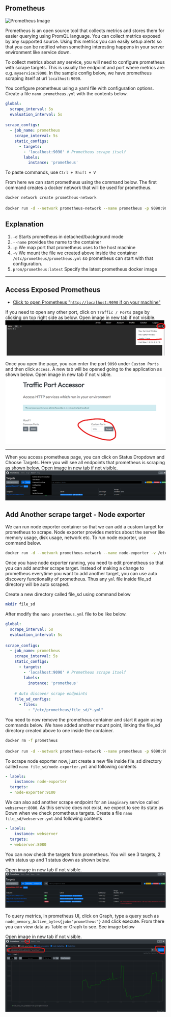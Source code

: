 ## Prometheus
![Prometheus Image](https://miro.medium.com/v2/resize:fit:720/format:webp/0*FqL35xvASbIQfYbd.png)

Prometheus is an open source tool that collects metrics and stores them for easier querying using PromQL language. You can collect metrics exposed by any supported source. Using this metrics you can easily setup alerts so that you can be notified when something interesting happens in your server environment like service down.

To collect metrics about any service, you will need to configure prometheus with scrape targets. This is usually the endpoint and port where metrics are: e.g. `myservice:9000`. In the sample config below, we have prometheus scraping itself at url `localhost:9090`.

You configure prometheus using a yaml file with configuration options. Create a file `nano prometheus.yml` with the contents below.

```yaml
global:
  scrape_interval: 5s
  evaluation_interval: 5s

scrape_configs:
  - job_name: prometheus
    scrape_interval: 5s
    static_configs:
      - targets: 
        - 'localhost:9090' # Prometheus scrape itself
        labels:
          instance: 'prometheus'

```

To paste commands, use `Ctrl + Shift + V`

From here we can start prometheus using the command below. The first command creates a docker network that will be used for prometheus.

```bash
docker network create prometheus-network

docker run -d --network prometheus-network --name prometheus -p 9090:9090 -v $PWD/prometheus.yml:/etc/prometheus/prometheus.yml prom/prometheus:latest
```

## Explanation

1. `-d` Starts prometheus in detached/background mode
2. `--name` provides the name to the container
3. `-p` We map port that prometheus uses to the host machine
4. `-v` We mount the file we created above inside the container `/etc/prometheus/prometheus.yml` so prometheus can start with that configuration.
5. `prom/prometheus:latest` Specify the latest prometheus docker image

<hr>

## Access Exposed Prometheus

* [Click to open Prometheus "`http://localhost:9090` if on your machine"]({{TRAFFIC_HOST1_9090}})

If you need to open any other port, click on `Traffic / Ports` page by clicking on top right side as below. Open image in new tab if not visible.
![Access Traffic / Ports Image](https://raw.githubusercontent.com/gathecageorge/killercoda/main/images/Access_Port.png)

Once you open the page, you can enter the port `9090` under `Custom Ports` and then click `Access`. A new tab will be opened going to the application as shown below. Open image in new tab if not visible.
![Open Custom Ports Image](https://raw.githubusercontent.com/gathecageorge/killercoda/main/images/Open_Port.png)

<hr>

When you access prometheus page, you can click on Status Dropdown and Choose Targets. Here you will see all endpoints that prometheus is scraping as shown below. Open image in new tab if not visible.
![Prometheus Scrape Targets](https://raw.githubusercontent.com/gathecageorge/killercoda/main/2-micro-services-monitoring-grafana/images/prometheus1.png)


## Add Another scrape target - Node exporter
We can run node exporter container so that we can add a custom target for prometheus to scrape. Node exporter provides metrics about the server like memory usage, disk usage, network etc. To run node exporter, use command below.

```bash
docker run -d --network prometheus-network --name node-exporter -v /etc/machine-id:/etc/machine-id:ro -v /proc:/host/proc:ro -v /sys:/host/sys:ro -v /:/rootfs:ro prom/node-exporter:latest --path.procfs=/host/proc --path.rootfs=/rootfs --path.sysfs=/host/sys --collector.filesystem.ignored-mount-points="^/(sys|proc|dev|host|etc)($$|/)"
```

Once you have node exporter running, you need to edit prometheus so that you can add another scrape target. Instead of making a change to prometheus everytime you want to add another target, you can use auto discovery functionality of prometheus. Thus any `yml` file inside file_sd directory will be auto scraped.

Create a new directory called file_sd using command below

```bash
mkdir file_sd
```

After modify the `nano prometheus.yml` file to be like below.

```yaml
global:
  scrape_interval: 5s
  evaluation_interval: 5s

scrape_configs:
  - job_name: prometheus
    scrape_interval: 5s
    static_configs:
      - targets: 
        - 'localhost:9090' # Prometheus scrape itself
        labels:
          instance: 'prometheus'

    # Auto discover scrape endpoints
    file_sd_configs:
      - files:
          - "/etc/prometheus/file_sd/*.yml"

```

You need to now remove the prometheus container and start it again using commands below. We have added another mount point, linking the file_sd directory created above to one inside the container.

```bash
docker rm -f prometheus

docker run -d --network prometheus-network --name prometheus -p 9090:9090 -v $PWD/file_sd:/etc/prometheus/file_sd -v $PWD/prometheus.yml:/etc/prometheus/prometheus.yml prom/prometheus:latest
```

To scrape node exporter now, just create a new file inside file_sd directory called `nano file_sd/node-exporter.yml` and following contents

```yaml
- labels:
    instance: node-exporter
  targets:
  - node-exporter:9100

```

We can also add another scrape endpoint for an `imaginary` service called `webserver:8080`. As this service does not exist, we expect to see its state as Down when we check prometheus targets. Create a file `nano file_sd/webserver.yml` and following contents

```yaml
- labels:
    instance: webserver
  targets:
  - webserver:8080

```

You can now check the targets from prometheus. You will see 3 targets, 2 with status up and 1 status down as shown below.

Open image in new tab if not visible.
![Prometheus Scrape Targets](https://raw.githubusercontent.com/gathecageorge/killercoda/main/2-micro-services-monitoring-grafana/images/prometheus2.png)

To query metrics, in prometheus UI, click on Graph, type a query such as `node_memory_Active_bytes{job="prometheus"}` and click execute. From there you can view data as Table or Graph to see. See image below

Open image in new tab if not visible.
![Prometheus Query](https://raw.githubusercontent.com/gathecageorge/killercoda/main/2-micro-services-monitoring-grafana/images/prometheus3.png)
